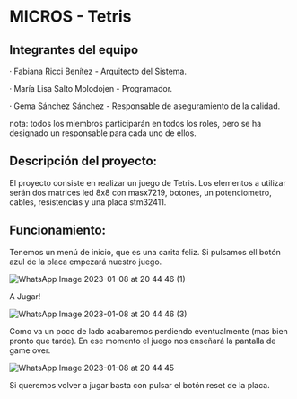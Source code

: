 # MICROS - Tetris

## Integrantes del equipo

· Fabiana Ricci Benítez - Arquitecto del Sistema.

· María Lisa Salto Molodojen - Programador.

· Gema Sánchez Sánchez - Responsable de aseguramiento de la calidad.

nota: todos los miembros participarán en todos los roles, pero se ha designado un responsable para cada uno de ellos.

## Descripción del proyecto:

El proyecto consiste en realizar un juego de Tetris. Los elementos a utilizar serán dos matrices led 8x8 con masx7219, botones, un potenciometro, cables, resistencias y una placa stm32411.

## Funcionamiento: 

Tenemos un menú de inicio, que es una carita feliz. Si pulsamos ell botón azul de la placa empezará nuestro juego.

![WhatsApp Image 2023-01-08 at 20 44 46 (1)](https://user-images.githubusercontent.com/47832696/211217237-1726fafa-af3b-413c-bba5-72d499d15384.jpeg)


A Jugar!

![WhatsApp Image 2023-01-08 at 20 44 46 (3)](https://user-images.githubusercontent.com/47832696/211217253-9676e1ab-6cf5-4975-8909-92f8cdeaa85e.jpeg)


Como va un poco de lado acabaremos perdiendo eventualmente (mas bien pronto que tarde). En ese momento el juego nos enseñará la pantalla de game over.

![WhatsApp Image 2023-01-08 at 20 44 45](https://user-images.githubusercontent.com/47832696/211217242-ca7922f3-ef78-4007-9dee-acb4cae7435b.jpeg)


Si queremos volver a jugar basta con pulsar el botón reset de la placa.
